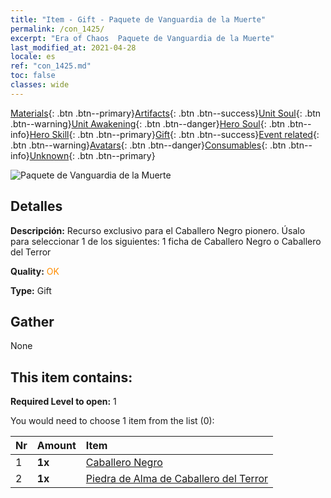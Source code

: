 ```yaml
---
title: "Item - Gift - Paquete de Vanguardia de la Muerte"
permalink: /con_1425/
excerpt: "Era of Chaos  Paquete de Vanguardia de la Muerte"
last_modified_at: 2021-04-28
locale: es
ref: "con_1425.md"
toc: false
classes: wide
---
```

 [Materials](/ItemsES/){: .btn .btn--primary}[Artifacts](/ItemsES/Artifacts/){: .btn .btn--success}[Unit Soul](/ItemsES/UnitSoul/){: .btn .btn--warning}[Unit Awakening](/ItemsES/UnitAwakening/){: .btn .btn--danger}[Hero Soul](/ItemsES/HeroSoul/){: .btn .btn--info}[Hero Skill](/ItemsES/HeroSkill/){: .btn .btn--primary}[Gift](/ItemsES/Gift/){: .btn .btn--success}[Event related](/ItemsES/Events/){: .btn .btn--warning}[Avatars](/ItemsES/Avatars/){: .btn .btn--danger}[Consumables](/ItemsES/Consumables/){: .btn .btn--info}[Unknown](/ItemsES/Unknown/){: .btn .btn--primary}

 ![Paquete de Vanguardia de la Muerte](/images/t/i_907011.png)

## Detalles
 **Descripción:** Recurso exclusivo para el Caballero Negro pionero. Úsalo para seleccionar 1 de los siguientes: 1 ficha de Caballero Negro o Caballero del Terror

 **Quality:** <span style="color: #FF8C00">OK</span>

 **Type:** Gift

## Gather

  None

## This item contains:

 **Required Level to open:** 1

 You would need to choose 1 item from the list (0):

  | Nr | Amount |     Item    |
  |:---|:-------|:------------|
  | 1 |  **1x** | [Caballero Negro](/ItemsES/unt_213/) |  | 
  | 2 |  **1x** | [Piedra de Alma de Caballero del Terror](/ItemsES/unt_302/) |  | 
